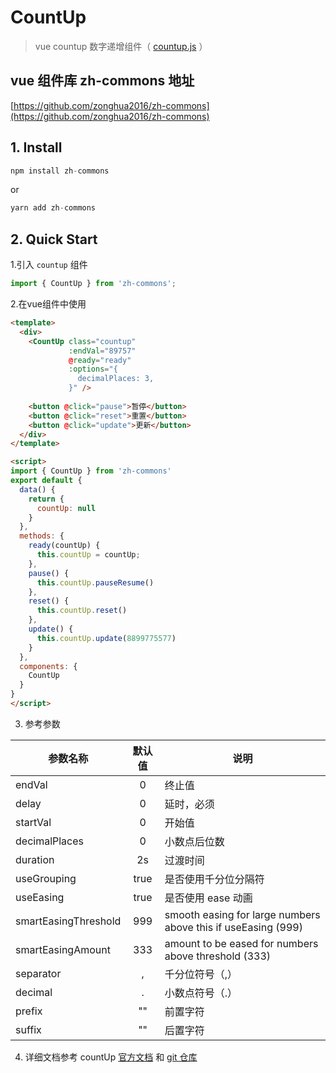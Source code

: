 # CountUp
> vue countup 数字递增组件（ [countup.js](https://github.com/inorganik/countUp.js) ）

## vue 组件库 zh-commons 地址
  [https://github.com/zonghua2016/zh-commons](https://github.com/zonghua2016/zh-commons)

## 1. Install
  ```js
  npm install zh-commons
  ```
  or
  ```js
  yarn add zh-commons
  ```

## 2. Quick Start
1.引入 `countup` 组件
```js
import { CountUp } from 'zh-commons';
```

2.在vue组件中使用
```html
<template>
  <div>
    <CountUp class="countup"
             :endVal="89757"
             @ready="ready"
             :options="{
               decimalPlaces: 3,
             }" />
             
    <button @click="pause">暂停</button>
    <button @click="reset">重置</button>
    <button @click="update">更新</button>
  </div>
</template>

<script>
import { CountUp } from 'zh-commons'
export default {
  data() {
    return {
      countUp: null
    }
  },
  methods: {
    ready(countUp) {
      this.countUp = countUp;
    },
    pause() {
      this.countUp.pauseResume()
    },
    reset() {
      this.countUp.reset()
    },
    update() {
      this.countUp.update(8899775577)
    }
  },
  components: {
    CountUp
  }
}
</script>
```

3. 参考参数

  |    参数名称                |  默认值 |    说明        |
  |-------------------------|:------:|---------------|
  |    endVal                 |  0    |     终止值      |
  |    delay                  |  0    |     延时，必须   |
  |    startVal               |  0    |     开始值      |
  |    decimalPlaces           |  0    |     小数点后位数 |
  |    duration               |  2s   |     过渡时间    |
  |    useGrouping            |  true |     是否使用千分位分隔符  |
  |    useEasing              |  true |     是否使用 ease 动画   |
  |    smartEasingThreshold   |  999  |     smooth easing for large numbers above this if useEasing (999)    |
  |    smartEasingAmount      |  333  |     amount to be eased for numbers above threshold (333)             |
  |    separator              |  ,    |     千分位符号（,）      |
  |    decimal                |  .    |     小数点符号（.）      |
  |    prefix                 |  ""   |     前置字符    |
  |    suffix                 |  ""   |     后置字符    |


4. 详细文档参考 countUp [官方文档](http://inorganik.github.io/countUp.js/) 和 [git 仓库](https://github.com/inorganik/countUp.js)